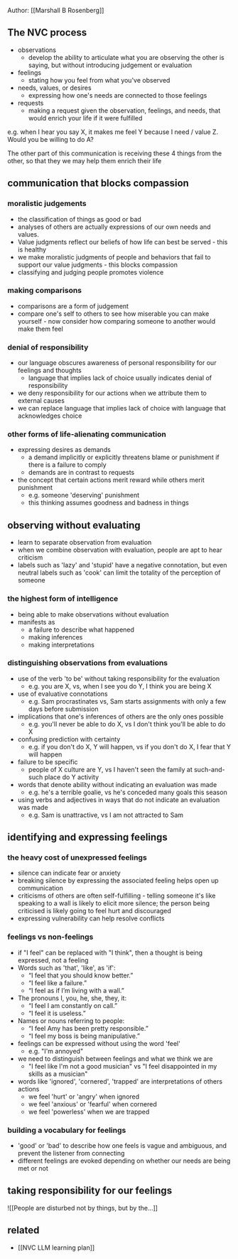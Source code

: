 Author: [[Marshall B Rosenberg]]

## The NVC process

- observations
	- develop the ability to articulate what you are observing the other is saying, but without introducing judgement or evaluation
- feelings
	- stating how you feel from what you've observed
- needs, values, or desires
	- expressing how one's needs are connected to those feelings
- requests
	- making a request given the observation, feelings, and needs, that would enrich your life if it were fulfilled

e.g. when I hear you say X, it makes me feel Y because I need / value Z. Would you be willing to do A?

The other part of this communication is receiving these 4 things from the other, so that they we may help them enrich their life

## communication that blocks compassion

### moralistic judgements

- the classification of things as good or bad
- analyses of others are actually expressions of our own needs and values.
- Value judgments reflect our beliefs of how life can best be served - this is healthy
- we make moralistic judgments of people and behaviors that fail to support our value judgments - this blocks compassion
- classifying and judging people promotes violence

### making comparisons

- comparisons are a form of judgement
- compare one's self to others to see how miserable you can make yourself - now consider how comparing someone to another would make them feel

### denial of responsibility

- our language obscures awareness of personal responsibility for our feelings and thoughts
	- language that implies lack of choice usually indicates denial of responsibility
- we deny responsibility for our actions when we attribute them to external causes
- we can replace language that implies lack of choice with language that acknowledges choice

### other forms of life-alienating communication

- expressing desires as demands
	- a demand implicitly or explicitly threatens blame or punishment if there is a failure to comply
	- demands are in contrast to requests
- the concept that certain actions merit reward while others merit punishment
	- e.g. someone 'deserving' punishment
	- this thinking assumes goodness and badness in things

## observing without evaluating

- learn to separate observation from evaluation
- when we combine observation with evaluation, people are apt to hear criticism
- labels such as 'lazy' and 'stupid' have a negative connotation, but even neutral labels such as 'cook' can limit the totality of the perception of someone

### the highest form of intelligence

- being able to make observations without evaluation
- manifests as
	- a failure to describe what happened
	- making inferences
	- making interpretations

### distinguishing observations from evaluations

- use of the verb 'to be' without taking responsibility for the evaluation
	- e.g. you are X, vs, when I see you do Y, I think you are being X
- use of evaluative connotations
	- e.g. Sam procrastinates vs, Sam starts assignments with only a few days before submission
- implications that one's inferences of others are the only ones possible
	- e.g. you'll never be able to do X, vs I don't think you'll be able to do X
- confusing prediction with certainty
	- e.g. if you don't do X, Y will happen, vs if you don't do X, I fear that Y will happen
- failure to be specific
	- people of X culture are Y, vs I haven't seen the family at such-and-such place do Y activity
- words that denote ability without indicating an evaluation was made
	- e.g. he's a terrible goalie, vs he's conceded many goals this season
- using verbs and adjectives in ways that do not indicate an evaluation was made
	- e.g. Sam is unattractive, vs I am not attracted to Sam

## identifying and expressing feelings

### the heavy cost of unexpressed feelings

- silence can indicate fear or anxiety
- breaking silence by expressing the associated feeling helps open up communication
- criticisms of others are often self-fulfilling - telling someone it's like speaking to a wall is likely to elicit more silence; the person being criticised is likely going to feel hurt and discouraged
- expressing vulnerability can help resolve conflicts

### feelings vs non-feelings

- if "I feel" can be replaced with "I think", then a thought is being expressed, not a feeling
- Words such as 'that', 'like', as 'if': 
	- “I feel that you should know better.”
	- “I feel like a failure.”
	- “I feel as if I’m living with a wall.”
- The pronouns I, you, he, she, they, it: 
	- “I feel I am constantly on call.”
	- “I feel it is useless.”
- Names or nouns referring to people: 
	- “I feel Amy has been pretty responsible.”
	- “I feel my boss is being manipulative.”
- feelings can be expressed without using the word 'feel'
	- e.g. "I'm annoyed"
- we need to distinguish between feelings and what we think we are
	- "I feel like I'm not a good musician" vs "I feel disappointed in my skills as a musician"
- words like 'ignored', 'cornered', 'trapped' are interpretations of others actions
	- we feel 'hurt' or 'angry' when ignored
	- we feel 'anxious' or 'fearful' when cornered
	- we feel 'powerless' when we are trapped

### building a vocabulary for feelings

- 'good' or 'bad' to describe how one feels is vague and ambiguous, and prevent the listener from connecting
- different feelings are evoked depending on whether our needs are being met or not

## taking responsibility for our feelings

![[People are disturbed not by things, but by the...]]



## related

- [[NVC LLM learning plan]]